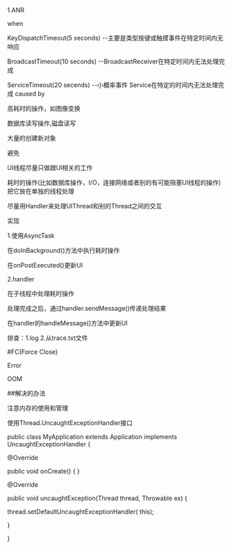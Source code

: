 
1.ANR

when

KeyDispatchTimeout(5 seconds) --主要是类型按键或触摸事件在特定时间内无响应

BroadcastTimeout(10 seconds) --BroadcastReceiver在特定时间内无法处理完成

ServiceTimeout(20 secends) --小概率事件 Service在特定的时间内无法处理完成
  caused by
  
  高耗时的操作，如图像变换
  
  数据库读写操作,磁盘读写
  
  大量的创建新对象
  
避免

UI线程尽量只做跟UI相关的工作

耗时的操作(比如数据库操作，I/O，连接网络或者别的有可能阻塞UI线程的操作)把它放在单独的线程处理

尽量用Handler来处理UIThread和别的Thread之间的交互

  实现
  
  1.使用AsyncTask
  
  在doInBackground()方法中执行耗时操作
  
  在onPostExecuted()更新UI
  
  2.handler
  
  在子线程中处理耗时操作
  
  处理完成之后，通过handler.sendMessage()传递处理结果
  
  在handler的handleMessage()方法中更新UI
  
排查：1.log 2.从trace.txt文件

#FC(Force Close) 

Error

OOM

##解决的办法

注意内存的使用和管理

使用Thread.UncaughtExceptionHandler接口

public class MyApplication extends Application implements UncaughtExceptionHandler { 

@Override 

public void onCreate() { 
}

@Override 

public void uncaughtException(Thread thread, Throwable ex) { 

thread.setDefaultUncaughtExceptionHandler( this); 

}

} 
